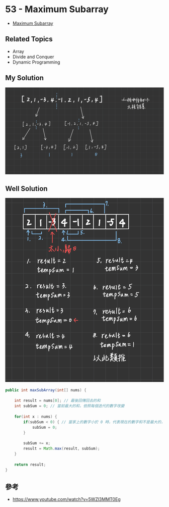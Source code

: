 # 53 - Maximum Subarray

* [Maximum Subarray](https://leetcode.com/problems/maximum-subarray/)

## Related Topics
* Array
* Divide and Conquer
* Dynamic Programming

## My Solution
![](/images/LeetCode/53-1.png)

## Well Solution

![](/images/LeetCode/53-2.png)

```java
public int maxSubArray(int[] nums) {
        
    int result = nums[0]; // 最後回傳回去的和
    int subSum = 0; // 當前最大的和，依照每個迭代的數字改變
    
    for(int x : nums) {
        if(subSum < 0) { // 當家上的數字小於 0 時，代表現在的數字和不是最大的，所以歸零重新計算
            subSum = 0;
        }
        
        subSum += x;
        result = Math.max(result, subSum);
    }
    
    return result;
}
```

## 參考
* https://www.youtube.com/watch?v=5WZl3MMT0Eg